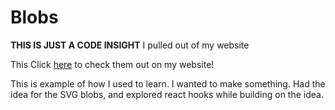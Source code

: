# Blobs

**THIS IS JUST A CODE INSIGHT** I pulled out of my website

This Click [here](https://radact.io/blobs) to check them out on my website!

This is example of how I used to learn. I wanted to make something. Had the idea for the SVG blobs, and explored react hooks while building on the idea.
